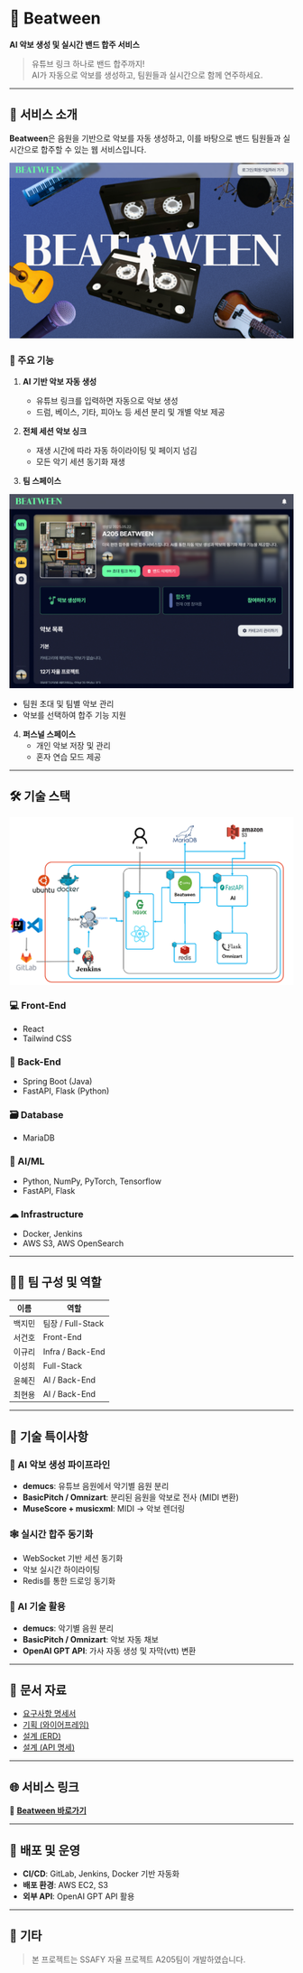 # 🎵 Beatween

**AI 악보 생성 및 실시간 밴드 합주 서비스**

> 유튜브 링크 하나로 밴드 합주까지!  
> AI가 자동으로 악보를 생성하고, 팀원들과 실시간으로 함께 연주하세요.

---

## 📌 서비스 소개

**Beatween**은 음원을 기반으로 악보를 자동 생성하고, 이를 바탕으로 밴드 팀원들과 실시간으로 합주할 수 있는 웹 서비스입니다.

![landing](./docs/landing.png)

### 🥁 주요 기능

1. **AI 기반 악보 자동 생성**

   - 유튜브 링크를 입력하면 자동으로 악보 생성
   - 드럼, 베이스, 기타, 피아노 등 세션 분리 및 개별 악보 제공

2. **전체 세션 악보 싱크**

   - 재생 시간에 따라 자동 하이라이팅 및 페이지 넘김
   - 모든 악기 세션 동기화 재생

3. **팀 스페이스**

![main](./docs/main.png)

- 팀원 초대 및 팀별 악보 관리
- 악보를 선택하여 합주 기능 지원

4. **퍼스널 스페이스**
   - 개인 악보 저장 및 관리
   - 혼자 연습 모드 제공

---

## 🛠 기술 스택

![architecture](./docs/architecture.png)

### 💻 Front-End

- React
- Tailwind CSS

### 🔧 Back-End

- Spring Boot (Java)
- FastAPI, Flask (Python)

### 🗃 Database

- MariaDB

### 🧠 AI/ML

- Python, NumPy, PyTorch, Tensorflow
- FastAPI, Flask

### ☁ Infrastructure

- Docker, Jenkins
- AWS S3, AWS OpenSearch

---

## 🧑‍💻 팀 구성 및 역할

| 이름   | 역할               |
| ------ | ------------------ |
| 백지민 | 팀장 / Full-Stack  |
| 서건호 | Front-End          |
| 이규리 | Infra / Back-End   |
| 이성희 | Full-Stack         |
| 윤혜진 | AI / Back-End      |
| 최현용 | AI / Back-End      |

---

## 🧬 기술 특이사항

### 🎼 AI 악보 생성 파이프라인

- **demucs**: 유튜브 음원에서 악기별 음원 분리
- **BasicPitch / Omnizart**: 분리된 음원을 악보로 전사 (MIDI 변환)
- **MuseScore + musicxml**: MIDI → 악보 렌더링

### 🕸 실시간 합주 동기화

- WebSocket 기반 세션 동기화
- 악보 실시간 하이라이팅
- Redis를 통한 드로잉 동기화

### 🧠 AI 기술 활용

- **demucs**: 악기별 음원 분리
- **BasicPitch / Omnizart**: 악보 자동 채보
- **OpenAI GPT API**: 가사 자동 생성 및 자막(vtt) 변환

---

## 📄 문서 자료

- [요구사항 명세서](https://fallacious-antler-2d2.notion.site/1d58a774607d8196b8add120845fe2f5)
- [기획 (와이어프레임)](https://www.figma.com/design/aoe40Xe6rulhxdTTgqJgqE/A205-Beatween?node-id=0-1&t=IbEIGfqWjPW7xBOQ-1)
- [설계 (ERD)](https://www.notion.so/ERD-1e78a774607d8040bcfde7f764900046)
- [설계 (API 명세)](https://www.notion.so/API-1d58a774607d81029bb8eee83c9e8395)

---

## 🌐 서비스 링크

🔗 **[Beatween 바로가기](https://k12a205.p.ssafy.io/)**

---

## 🚀 배포 및 운영

- **CI/CD**: GitLab, Jenkins, Docker 기반 자동화
- **배포 환경**: AWS EC2, S3
- **외부 API**: OpenAI GPT API 활용

---

## 📢 기타

> 본 프로젝트는 SSAFY 자율 프로젝트 A205팀이 개발하였습니다.
